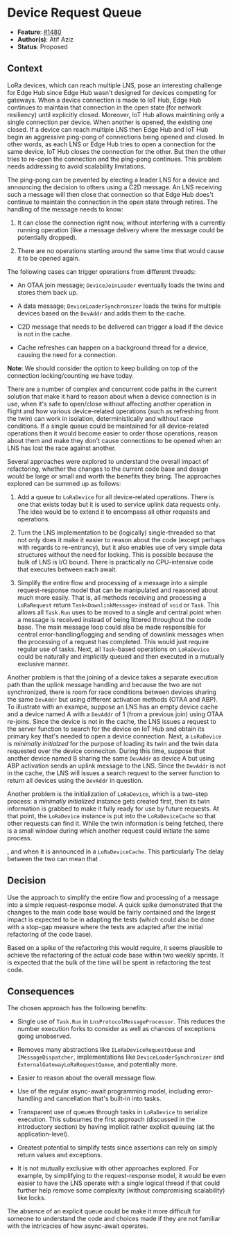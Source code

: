 # Device Request Queue

- **Feature**: [#1480]
- **Author(s)**: Atif Aziz
- **Status**: Proposed

## Context

LoRa devices, which can reach multiple LNS, pose an interesting challenge for
Edge Hub since Edge Hub wasn't designed for devices competing for gateways.
When a device connection is made to IoT Hub, Edge Hub continues to maintain
that connection in the open state (for network resiliency) until explicitly
closed. Moreover, IoT Hub allows maintining only a single connection per
device. When another is opened, the existing one closed. If a device can reach
multiple LNS then Edge Hub and IoT Hub begin an aggressive ping-pong of
connections being opened and closed. In other words, as each LNS or Edge Hub
tries to open a connection for the same device, IoT Hub closes the connection
for the other. But then the other tries to re-open the connection and the
ping-pong continues. This problem needs addressing to avoid scalability
limitations.

The ping-pong can be pevented by electing a leader LNS for a device and
announcing the decision to others using a C2D message. An LNS receiving such a
message will then close that connection so that Edge Hub does't continue to
maintain the connection in the open state through retires. The handling of the
message needs to know: 

1. It can close the connection right now, without interfering with a currently
   running operation (like a message delivery where the message could be
   potentially dropped).

1. There are no operations starting around the same time that would cause it
   to be opened again.

The following cases can trigger operations from different threads:

- An OTAA join message; `DeviceJoinLoader` eventually loads the twins and
  stores them back up.

- A data message; `DeviceLoaderSynchronizer` loads the twins for multiple
  devices based on the `DevAddr` and adds them to the cache.

- C2D message that needs to be delivered can trigger a load if the device is
  not in the cache.

- Cache refreshes can happen on a background thread for a device, causing the
  need for a connection.

**Note**: We should consider the option to keep building on top of the connection
locking/counting we have today.

There are a number of complex and concurrent code paths in the current
solution that make it hard to reason about when a device connection is in use,
when it's safe to open/close without affecting another operation in flight and
how various device-related operations (such as refreshing from the twin) can
work in isolation, deterministically and without race conditions. If a single
queue could be maintained for all device-related operations then it would
become easier to order those operations, reason about them and make they don't cause
connections to be opened when an LNS has lost the race against another.

Several approaches were explored to understand the overall impact of
refactoring, whether the changes to the current code base and design would be
large or small and worth the benefits they bring. The approaches explored can
be summed up as follows:

1. Add a queue to `LoRaDevice` for all device-related operations. There is one
   that exists today but it is used to service uplink data requests only. The
   idea would be to extend it to encompass all other requests and operations.

1. Turn the LNS implementation to be (logically) single-threaded so that not
   only does it make it easier to reason about the code (except perhaps with
   regards to re-entrancy), but it also enables use of very simple data
   structures without the need for locking. This is possible because the bulk
   of LNS is I/O bound. There is practically no CPU-intensive code that
   executes between each await.

1. Simplify the entire flow and processing of a message into a simple
   request-response model that can be manipulated and reasoned about much more
   easily. That is, all methods receiving and processing a `LoRaRequest`
   return `Task<DownlinkMessage>` instead of `void` or `Task`. This allows all
   `Task.Run` uses to be moved to a single and central point when a message is
   received instead of being littered throughout the code base. The main
   message loop could also be made responsible for central
   error-handling/logging and sending of downlink messages when the processing
   of a request has completed. This would just require regular use of tasks.
   Next, all `Task`-based operations on `LoRaDevice` could be naturally and
   _implicitly_ queued and then executed in a mutually exclusive manner.

Another problem is that the joining of a device takes a separate execution
path than the uplink message handling and because the two are not
synchronized, there is room for race conditions between devices sharing the
same `DevAddr` but using different activation methods (OTAA and ABP). To
illustrate with an exampe, suppose an LNS has an empty device cache and a
device named A with a `DevAddr` of 1 (from a previous join) using OTAA
re-joins. Since the device is not in the cache, the LNS issues a request to
the server function to search for the device on IoT Hub and obtain its primary
key that's needed to open a device connection. Next, a `LoRaDevice` is
_minimally initialzed_ for the purpose of loading its twin and the twin data
requested over the device conneciton. During this time, suppose that another
device named B sharing the same `DevAddr` as device A but using ABP activation
sends an uplink message to the LNS. Since the `DevAddr` is not in the cache,
the LNS will issues a search request to the server function to return all
devices using the `DevAddr` in question. 

Another problem is the initialization of `LoRaDevice`, which is
a two-step process: a _minimally initialized_ instance gets created first,
then its twin information is grabbed to make it fully ready for use by future
requests. At that point, the `LoRaDevice` instance is put into the
`LoRaDeviceCache` so that other requests can find it. While the twin
information is being fetched, there is a small window during which another
request could initiate the same process.

, and when it is announced in a
`LoRaDeviceCache`. This particularly The delay between the two can mean that .

## Decision

Use the approach to simplify the entire flow and processing of a message into
a simple request-response model. A quick spike demonstrated that the changes
to the main code base would be fairly contained and the largest impact is
expected to be in adapting the tests (which could also be done with a stop-gap
measure where the tests are adapted after the initial refactoring of the code
base).

Based on a spike of the refactoring this would require, it seems plausible to
achieve the refactoring of the actual code base within two weekly sprints. It
is expected that the bulk of the time will be spent in refactoring the test
code.

## Consequences

The chosen approach has the following benefits:

- Single use of `Task.Run` in `LnsProtocolMessageProcessor`. This reduces the
  number execution forks to consider as well as chances of exceptions going
  unobserved.

- Removes many abstractions like `ILoRaDeviceRequestQueue` and
  `IMessageDispatcher`, implementations like `DeviceLoaderSynchronizer` and
  `ExternalGatewayLoRaRequestQueue`, and potentially more.

- Easier to reason about the overall message flow.

- Use of the regular async-await programming model, including error-handling
  and cancellation that's built-in into tasks.

- Transparent use of queues through tasks in `LoRaDevice` to serialize
  execution. This subsumes the first approach (discussed in the introductory
  section) by having implicit rather explicit queuing (at the
  application-level).

- Greatest potential to simplify tests since assertions can rely on simply
  return values and exceptions.

- It is not mutually exclusive with other approaches explored. For example, by
  simplifying to the request-response model, it would be even easier to have
  the LNS operate with a single logical thread if that could further help
  remove some complexity (without compromising scalability) like locks.

The absence of an explicit queue could be make it more difficult for someone
to understand the code and choices made if they are not familiar with the
intricacies of how async-await operates.


[#1480]: https://github.com/Azure/iotedge-lorawan-starterkit/issues/1479
